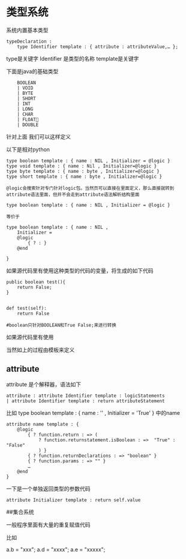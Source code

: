 
# 类型系统

系统内置基本类型

	typeDeclaration :	
		type Identifier template : { attribute : attributeValue,… };

type是关键字 Identifier 是类型的名称 template是关键字

下面是java的基础类型

		BOOLEAN
		| VOID
		| BYTE
		| SHORT
		| INT
		| LONG
		| CHAR
		| FLOAT
		| DOUBLE

针对上面 我们可以这样定义

以下是相对python

	type boolean template : { name : NIL , Initializer = @logic }
	type void template : { name : Nil , Initializer=@logic }
	type byte template : { name : byte , Initializer=@logic }
	type short template : { name : byte , Initializer=@logic }
	
	@logic会搜索针对专门针对logic包。当然页可以直接在里面定义，那么直接就转到attribute语法里面，但并不会走到attribute语法解析结构里面
	
	type boolean template : { name : NIL , Initializer = @logic }
	
	等价于
	
	type boolean template : { name : NIL ,
		Initializer =
		@logic
			{ ? : }
		@end
	
	}
	

	
如果源代码里有使用这种类型的代码的变量，将生成的如下代码

	public boolean test(){
		return False;
	}

	
	def test(self):
		return False
	
	#boolean只针对BOOLEAN和True False;来进行转换

如果源代码里有使用

	
当然如上的过程由模板来定义


## attribute

attribute 是个解释器，语法如下

	attribute : attribute Identifier template : logicStatements
	| attribute Identifier template : return attributeStatement



比如
	type boolean template : { name : '' , Initializer = 'True' } 中的name
	
	
	attribute name template : {
		@logic
			{ ? function.return : => (
				? function.returnstatement.isBoolean : =>  "True" : "False"
				) }
			{ ? function.returnDeclarations : => "boolean" }
			{ ? function.params : => "" }
			…
		@end
	}


一下是一个单独返回类型的参数代码

	attribute Initializer template : return self.value



##集合系统

一般程序里面有大量的重复赋值代码


比如

a.b = "xxx";
a.d = "xxxx";
a.e = "xxxxx";




		